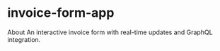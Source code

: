 # invoice-form-app
About An interactive invoice form with real-time updates and GraphQL integration.
